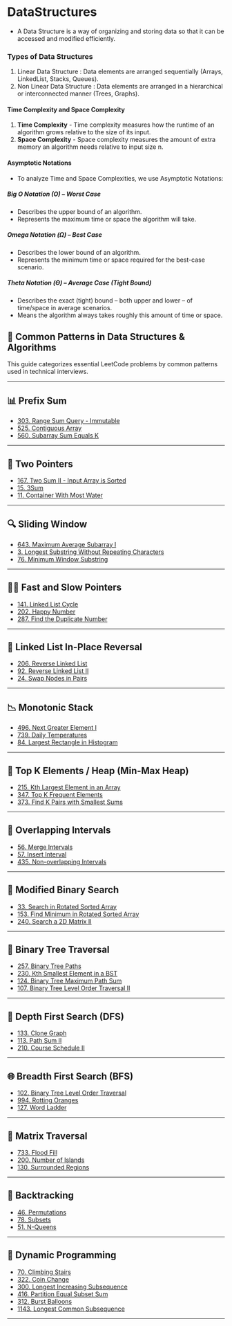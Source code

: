 # DataStructures
- A Data Structure is a way of organizing and storing data so that it can be accessed and modified efficiently.

### Types of Data Structures
1. Linear Data Structure : Data elements are arranged sequentially (Arrays, LinkedList, Stacks, Queues).
2. Non Linear Data Structure : Data elements are arranged in a hierarchical or interconnected manner (Trees, Graphs).

#### Time Complexity and Space Complexity
1. **Time Complexity** - Time complexity measures how the runtime of an algorithm grows relative to the size of its input.
2. **Space Complexity** - Space complexity measures the amount of extra memory an algorithm needs relative to input size n.

####  Asymptotic Notations
- To analyze Time and Space Complexities, we use Asymptotic Notations:
  
##### Big O Notation (O) – Worst Case
- Describes the upper bound of an algorithm.
- Represents the maximum time or space the algorithm will take.

##### Omega Notation (Ω) – Best Case
- Describes the lower bound of an algorithm.
- Represents the minimum time or space required for the best-case scenario.

##### Theta Notation (Θ) – Average Case (Tight Bound)
- Describes the exact (tight) bound – both upper and lower – of time/space in average scenarios.
- Means the algorithm always takes roughly this amount of time or space.



## 📘 Common Patterns in Data Structures & Algorithms

This guide categorizes essential LeetCode problems by common patterns used in technical interviews.

---

## 📊 Prefix Sum
- [303. Range Sum Query - Immutable](https://leetcode.com/problems/range-sum-query-immutable/)
- [525. Contiguous Array](https://leetcode.com/problems/contiguous-array/)
- [560. Subarray Sum Equals K](https://leetcode.com/problems/subarray-sum-equals-k/)

---

## 🔁 Two Pointers
- [167. Two Sum II - Input Array is Sorted](https://leetcode.com/problems/two-sum-ii-input-array-is-sorted/)
- [15. 3Sum](https://leetcode.com/problems/3sum/)
- [11. Container With Most Water](https://leetcode.com/problems/container-with-most-water/)

---

## 🔍 Sliding Window
- [643. Maximum Average Subarray I](https://leetcode.com/problems/maximum-average-subarray-i/)
- [3. Longest Substring Without Repeating Characters](https://leetcode.com/problems/longest-substring-without-repeating-characters/)
- [76. Minimum Window Substring](https://leetcode.com/problems/minimum-window-substring/)

---

## 🐢🐇 Fast and Slow Pointers
- [141. Linked List Cycle](https://leetcode.com/problems/linked-list-cycle/)
- [202. Happy Number](https://leetcode.com/problems/happy-number/)
- [287. Find the Duplicate Number](https://leetcode.com/problems/find-the-duplicate-number/)

---

## 🔁 Linked List In-Place Reversal
- [206. Reverse Linked List](https://leetcode.com/problems/reverse-linked-list/)
- [92. Reverse Linked List II](https://leetcode.com/problems/reverse-linked-list-ii/)
- [24. Swap Nodes in Pairs](https://leetcode.com/problems/swap-nodes-in-pairs/)

---

## 📉 Monotonic Stack
- [496. Next Greater Element I](https://leetcode.com/problems/next-greater-element-i/)
- [739. Daily Temperatures](https://leetcode.com/problems/daily-temperatures/)
- [84. Largest Rectangle in Histogram](https://leetcode.com/problems/largest-rectangle-in-histogram/)

---

## 🥇 Top K Elements / Heap (Min-Max Heap)
- [215. Kth Largest Element in an Array](https://leetcode.com/problems/kth-largest-element-in-an-array/)
- [347. Top K Frequent Elements](https://leetcode.com/problems/top-k-frequent-elements/)
- [373. Find K Pairs with Smallest Sums](https://leetcode.com/problems/find-k-pairs-with-smallest-sums/)

---

## 📆 Overlapping Intervals
- [56. Merge Intervals](https://leetcode.com/problems/merge-intervals/)
- [57. Insert Interval](https://leetcode.com/problems/insert-interval/)
- [435. Non-overlapping Intervals](https://leetcode.com/problems/non-overlapping-intervals/)

---

## 🔎 Modified Binary Search
- [33. Search in Rotated Sorted Array](https://leetcode.com/problems/search-in-rotated-sorted-array/)
- [153. Find Minimum in Rotated Sorted Array](https://leetcode.com/problems/find-minimum-in-rotated-sorted-array/)
- [240. Search a 2D Matrix II](https://leetcode.com/problems/search-a-2d-matrix-ii/)

---

## 🌲 Binary Tree Traversal
- [257. Binary Tree Paths](https://leetcode.com/problems/binary-tree-paths/)
- [230. Kth Smallest Element in a BST](https://leetcode.com/problems/kth-smallest-element-in-a-bst/)
- [124. Binary Tree Maximum Path Sum](https://leetcode.com/problems/binary-tree-maximum-path-sum/)
- [107. Binary Tree Level Order Traversal II](https://leetcode.com/problems/binary-tree-level-order-traversal-ii/)

---

## 🔗 Depth First Search (DFS)
- [133. Clone Graph](https://leetcode.com/problems/clone-graph/)
- [113. Path Sum II](https://leetcode.com/problems/path-sum-ii/)
- [210. Course Schedule II](https://leetcode.com/problems/course-schedule-ii/)

---

## 🌐 Breadth First Search (BFS)
- [102. Binary Tree Level Order Traversal](https://leetcode.com/problems/binary-tree-level-order-traversal/)
- [994. Rotting Oranges](https://leetcode.com/problems/rotting-oranges/)
- [127. Word Ladder](https://leetcode.com/problems/word-ladder/)

---

## 🔲 Matrix Traversal
- [733. Flood Fill](https://leetcode.com/problems/flood-fill/)
- [200. Number of Islands](https://leetcode.com/problems/number-of-islands/)
- [130. Surrounded Regions](https://leetcode.com/problems/surrounded-regions/)

---

## 🔁 Backtracking
- [46. Permutations](https://leetcode.com/problems/permutations/)
- [78. Subsets](https://leetcode.com/problems/subsets/)
- [51. N-Queens](https://leetcode.com/problems/n-queens/)

---

## 📐 Dynamic Programming
- [70. Climbing Stairs](https://leetcode.com/problems/climbing-stairs/)
- [322. Coin Change](https://leetcode.com/problems/coin-change/)
- [300. Longest Increasing Subsequence](https://leetcode.com/problems/longest-increasing-subsequence/)
- [416. Partition Equal Subset Sum](https://leetcode.com/problems/partition-equal-subset-sum/)
- [312. Burst Balloons](https://leetcode.com/problems/burst-balloons/)
- [1143. Longest Common Subsequence](https://leetcode.com/problems/longest-common-subsequence/)

---


